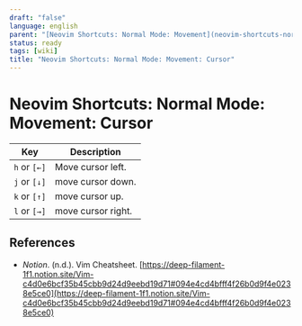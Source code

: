 ```yaml
---
draft: "false"
language: english
parent: "[Neovim Shortcuts: Normal Mode: Movement](neovim-shortcuts-normal-mode-movement.md)"
status: ready
tags: [wiki]
title: "Neovim Shortcuts: Normal Mode: Movement: Cursor"
---
```


# Neovim Shortcuts: Normal Mode: Movement: Cursor

| Key          | Description        |
| ------------ | ------------------ |
| `h` or `[←]` | Move cursor left.  |
| `j` or `[↓]` | move cursor down.  |
| `k` or `[↑]` | move cursor up.    |
| `l` or `[→]` | move cursor right. |

## References

- _Notion_. (n.d.). <span class="reference-title">Vim Cheatsheet</span>. [https://deep-filament-1f1.notion.site/Vim-c4d0e6bcf35b45cbb9d24d9eebd19d71#094e4cd4bfff4f26b0d9f4e0238e5ce0](https://deep-filament-1f1.notion.site/Vim-c4d0e6bcf35b45cbb9d24d9eebd19d71#094e4cd4bfff4f26b0d9f4e0238e5ce0)
